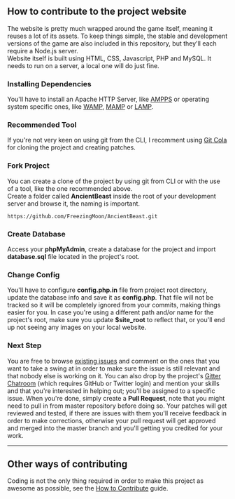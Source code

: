 ## How to contribute to the project website

The website is pretty much wrapped around the game itself, meaning it reuses a lot of its assets. To keep things simple, the stable and development versions of the game are also included in this repository, but they'll each require a Node.js server.<br>
Website itself is built using HTML, CSS, Javascript, PHP and MySQL. It needs to run on a server, a local one will do just fine.

### Installing Dependencies

You'll have to install an Apache HTTP Server, like [AMPPS](http://www.ampps.com/downloads) or operating system specific ones, like [WAMP](http://wampserver.com), [MAMP](https://www.mamp.info) or [LAMP](https://turnkeylinux.org/lampstack).

### Recommended Tool

If you're not very keen on using git from the CLI, I recomment using [Git Cola](https://git-cola.github.io) for cloning the project and creating patches.

### Fork Project

You can create a clone of the project by using git from CLI or with the use of a tool, like the one recommended above.<br>
Create a folder called **AncientBeast** inside the root of your development server and browse it, the naming is important.
```
https://github.com/FreezingMoon/AncientBeast.git
```

### Create Database

Access your **phpMyAdmin**, create a database for the project and import **database.sql** file located in the project's root.

### Change Config

You'll have to configure **config.php.in** file from project root directory, update the database info and save it as **config.php**.
That file will not be tracked so it will be completely ignored from your commits, making things easier for you.
In case you're using a different path and/or name for the project's root, make sure you update **$site_root** to reflect that, or you'll end up not seeing any images on your local website.

### Next Step

You are free to browse [existing issues](https://github.com/FreezingMoon/AncientBeast/issues) and comment on the ones that you want to take a swing at in order to make sure the issue is still relevant and that nobody else is working on it. You can also drop by the project's [Gitter Chatroom](https://gitter.im/FreezingMoon/AncientBeast) (which requires GitHub or Twitter login) and mention your skills and that you're interested in helping out; you'll be assigned to a specific issue. When you're done, simply create a **Pull Request**, note that you might need to pull in from master repository before doing so. Your patches will get reviewed and tested, if there are issues with them you'll receive feedback in order to make corrections, otherwise your pull request will get approved and merged into the master branch and you'll getting you credited for your work.

---
## Other ways of contributing

Coding is not the only thing required in order to make this project as awesome as possible, see the [How to Contribute](http://ancientbeast.com/contribute) guide.
